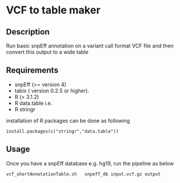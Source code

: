 
# VCF to table maker

Description
------------

Run basic snpEff annotation on a variant call format  VCF file and then convert this output to a wide table

Requirements
--------------------

* snpEff (>= version 4)
* tabix ( version 0.2.5 or higher).
* R (> 3.1.2)
* R data.table i.e. 
* R stringr

installation of R packages can be done as following

```
install.packages(c("stringr","data.table"))
```

Usage
-------

Once you have a snpEff database e.g. hg19, run the pipeline as below

```
vcf_shortAnnotationTable.sh   snpeff_db input.vcf.gz output

```


